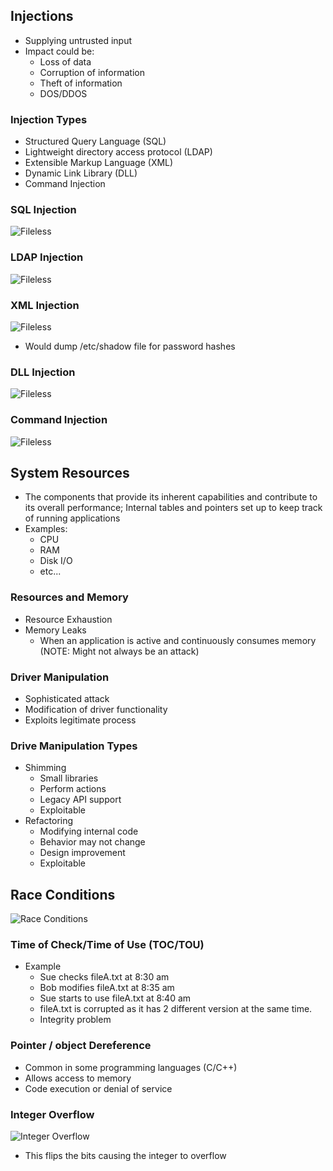 ## Injections
- Supplying untrusted input
- Impact could be:
	- Loss of data
	- Corruption of information
	- Theft of information
	- DOS/DDOS

### Injection Types
- Structured Query Language (SQL)
- Lightweight directory access protocol (LDAP)
- Extensible Markup Language (XML)
- Dynamic Link Library (DLL)
- Command Injection

### SQL Injection
![Fileless](04_AA_Image_01.png)

### LDAP Injection
![Fileless](04_AA_Image_02.png)

### XML Injection
![Fileless](04_AA_Image_03.png)
- Would dump /etc/shadow file for password hashes

### DLL Injection
![Fileless](04_AA_Image_04.png)

### Command Injection
![Fileless](04_AA_Image_05.png)

## System Resources
- The components that provide its inherent capabilities and contribute to its overall performance; Internal tables and pointers set up to keep track of running applications
- Examples:
	- CPU
	- RAM
	- Disk I/O
	- etc...

### Resources and Memory
- Resource Exhaustion
- Memory Leaks
	- When an application is active and continuously consumes memory (NOTE: Might not always be an attack)

### Driver Manipulation
- Sophisticated attack
- Modification of driver functionality
- Exploits legitimate process

### Drive Manipulation Types
- Shimming
	- Small libraries
	- Perform actions
	- Legacy API support
	- Exploitable
- Refactoring
	- Modifying internal code
	- Behavior may not change
	- Design improvement
	 - Exploitable

## Race Conditions
![Race Conditions](04_AA_Image_06.png)

### Time of Check/Time of Use (TOC/TOU) 
- Example
	- Sue checks fileA.txt at 8:30 am
	- Bob modifies fileA.txt at 8:35 am
	- Sue starts to use fileA.txt at 8:40 am
	- fileA.txt is corrupted as it has 2 different version at the same time.
	- Integrity problem 

### Pointer / object Dereference
- Common in some programming languages (C/C++)
- Allows access to memory
- Code execution or denial of service

### Integer Overflow
![Integer Overflow](04_AA_Image_07.png)
- This flips the bits causing the integer to overflow
